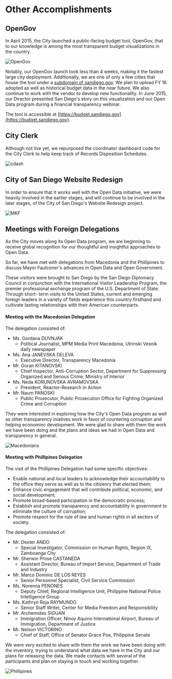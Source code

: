 # Other Accomplishments
## OpenGov
In April 2015, the City launched a public-facing budget tool, OpenGov, that to our knowledge is among the most transparent budget visualizations in the country.  

![OpenGov](http://take.ms/WSg3A)

Notably, our OpenGov launch took less than 4 weeks, making it the fastest large city deployment.  Additionally, we are one of only a few cities that house the tool under a [subdomain of sandiego.gov](https://budget.sandiego.gov). We plan to upload FY 16 adopted as well as historical budget data in the near future. We also continue to work with the vendor to develop new functionality. In June 2015, our Director presented San Diego's story on this visualization and our Open Data program during a financial transparency webinar.

The tool is accessible at [https://budget.sandiego.gov](https://budget.sandiego.gov).  

## City Clerk
Although not live yet, we repurposed the coordinator dashboard code for the City Clerk to help keep track of Records Disposition Schedules. 

![cdash](http://take.ms/2u2QS)

## City of San Diego Website Redesign
In order to ensure that it works well with the Open Data initiative, we were heavily involved in the earlier stages, and will continue to be involved in the later stages, of the City of San Diego's Website Redesign project.

![MKF](http://www.sandiego.gov/mayor/graphics/article/designsdphoto.jpg)

## Meetings with Foreign Delegations
As the City moves along its Open Data program, we are beginning to receive global recognition for our thoughtful and insightful approaches to Open Data.

So far, we have met with delegations from Macedonia and the Phillipines to discuss Mayor Faulconer's advances in Open Data and Open Government.

These visitors were brought to San Diego by the San Diego Diplomacy Council in conjunction with the International Visitor Leadership Program, the premier professional exchange program of the U.S. Department of State. Through short- term visits to the United States, current and emerging foreign leaders in a variety of fields experience this country firsthand and cultivate lasting relationships with their American counterparts.

#### Meeting with the Macedonian Delegation
The delegation consisted of:

* Ms. Gordana DUVNJAK
  * Political Journalist, MPM Media Print Macedonia, Utrinski Vesnik daily newspaper
* Ms. Ana JANEVSKA DELEVA
  * Executive Director, Transparency Macedonia
* Mr. Goran KITANOVSKI
  * Chief Inspector, Anti-Corruption Sector, Department for Suppressing Organized and Serious Crime, Ministry of Interior
* Ms. Neda KORUNOVSKA AVRAMOVSKA
  * President, Reactor-Research in Action
* Mr. Naum PANOSKI
  * Public Prosecutor, Public Prosecution Office for Fighting Organized Crime and Corruption

They were interested in exploring how the City's Open Data program as well as other transparency iniatives work in favor of countering corruption and helping econominc development.  We were glad to share with them the work we have been doing and the plans and ideas we had in Open Data and transparency in general.

![Macedonians](http://mrm-random.s3.amazonaws.com/dz/2015-01-27%2016.28.38.jpg)

#### Meeting with Phillipines Delegation
The visit of the Phillipines Delegation had some specific objectives:

* Enable national and local leaders to acknowledge their accountability to the office they serve as well as to the citizenry that elected them;
* Enhance civic engagement that will contribute political, economic, and social development;
* Promote broad-based participation in the democratic process;
* Establish and promote transparency and accountability in government to eliminate the culture
of corruption;
* Promote respect for the rule of law and human rights in all sectors of society.

The delegation consisted of:
* Mr. Dexter ANDO
    * Special Investigator, Commission on Human Rights, Region IX, Zamboanga City
* Mr. Sherwin Prose CASTANEDA
    * Assistant Director, Bureau of Import Service, Department of Trade and Industry
* Mr. Marco Dominic DE LOS REYES
    * Senior Personnel Specialist, Civil Service Commission
* Ms. Norenna PENONES
    * Deputy Chief, Regional Intelligence Unit, Philippine National Police Intelligence Group
* Ms. Kathryn Roja RAYMUNDO
    * Senior Staff Writer, Center for Media Freedom and Responsibility
* Mr. Archemides SIGUAN
    * Immigration Officer, Ninoy Aquino International Airport, Bureau of Immigration, Department of Justice
* Mr. Nelson VICTORINO
    * Chief of Staff, Office of Senator Grace Poe, Philippine Senate

We were very excited to share with them the work we have been doing with the inventory, trying to understand what data we have in the City and our plans for releasing the data.  We made contacts with several of the participants and plan on staying in touch and working together.

![Phillipines](http://mrm-random.s3.amazonaws.com/dz/FB_IMG_1435173663587.jpg)

